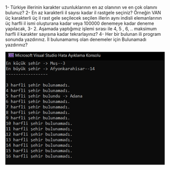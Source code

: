 1-	Türkiye illerinin karakter uzunluklarının en az olanının ve en çok olanını bulunuz?
2-	En az karakterli il sayısı kadar il rastgele seçiniz? Örneğin VAN üç karakterli üç il rast gele seçilecek seçilen illerin aynı indisli elemanlarının üç harfli il ismi oluşturana kadar veya 100000 denemeye kadar deneme yapılacak,
3-	2. Aşamada yaptığımız işlemi sırası ile 4, 5 , 6, ..  maksimum harfli il karakter sayısına kadar tekrarlayınız?
4-	Her bir bulunan ili program sonunda yazdırınız. İl bulunamamış olan denemeler için Bulunamadı yazdırınız?

<img align="center" width="800px" src="./pic/screen.png" />
<br />
<br />